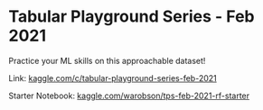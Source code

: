 # Tabular Playground Series - Feb 2021
Practice your ML skills on this approachable dataset!

Link: [kaggle.com/c/tabular-playground-series-feb-2021](https://www.kaggle.com/c/tabular-playground-series-feb-2021)

Starter Notebook: [kaggle.com/warobson/tps-feb-2021-rf-starter](https://www.kaggle.com/warobson/tps-feb-2021-rf-starter)
